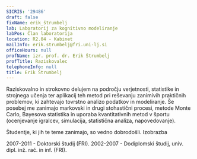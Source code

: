 ```yaml
---
SICRIS: '29486'
draft: false
fixName: erik_štrumbelj
lab: Laboratorij za kognitivno modeliranje
labPos: Član laboratorija
location: R2.04 - Kabinet
mailInfo: erik.strumbelj@fri.uni-lj.si
officeHours: null
profName: izr. prof. dr. Erik Štrumbelj
profTitle: Raziskovalec
telephoneInfo: null
title: Erik Štrumbelj
---
```



Raziskovalno in strokovno delujem na področju verjetnosti, statistike in strojnega učenja ter aplikacij teh metod pri reševanju zanimivih praktičnih problemov, ki zahtevajo tovrstno analizo podatkov in modeliranje. Še posebej me zanimajo markovski in drugi stohastični procesi, metode Monte Carlo, Bayesova statistika in uporaba kvantitativnih metod v športu (ocenjevanje igralcev, simulacija, statistična analiza, napovedovanje).

Študentje, ki jih te teme zanimajo, so vedno dobrodošli.
Izobrazba

2007-2011 - Doktorski študij (FRI).
2002-2007 - Dodiplomski študij, univ. dipl. inž. rač. in inf. (FRI).